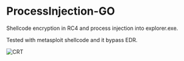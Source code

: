 # ProcessInjection-GO

Shellcode encryption in RC4 and process injection into explorer.exe.

Tested with metasploit shellcode and it bypass EDR. 



![CRT](https://user-images.githubusercontent.com/130594453/231800596-885cd1ff-0273-4c60-978e-6f164a18ec1f.PNG)
